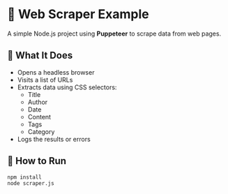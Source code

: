 # 📖 Web Scraper Example

A simple Node.js project using **Puppeteer** to scrape data from web pages.

## 📌 What It Does

- Opens a headless browser
- Visits a list of URLs
- Extracts data using CSS selectors:
  - Title
  - Author
  - Date
  - Content
  - Tags
  - Category
- Logs the results or errors

## 🚀 How to Run

```bash
npm install
node scraper.js
